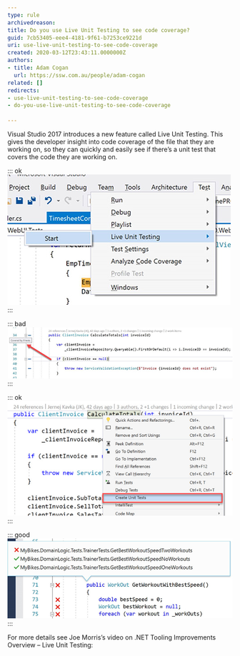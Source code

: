 ```yaml
---
type: rule
archivedreason: 
title: Do you use Live Unit Testing to see code coverage?
guid: 7cb53405-eee4-4181-9f61-b7253ce9221d
uri: use-live-unit-testing-to-see-code-coverage
created: 2020-03-12T23:43:11.0000000Z
authors:
- title: Adam Cogan
  url: https://ssw.com.au/people/adam-cogan
related: []
redirects:
- use-live-unit-testing-to-see-code-coverage
- do-you-use-live-unit-testing-to-see-code-coverage

---
```


Visual Studio 2017 introduces a new feature called Live Unit Testing. This gives the developer insight into code coverage of the file that they are working on, so they can quickly and easily see if there’s a unit test that covers the code they are working on.

<!--endintro-->


::: ok  
![Figure: Enable it by selecting Test | Live Unit Testing | Start](lut-codecoverage1.jpg)  
:::


::: bad  
![Figure: Bad Example – This method isn't covered by any unit tests, so the developer should consider writing a unit test for it](lut-codecoverage2.jpg)  
:::


::: ok  
![Figure: The developer can right click and create a test immediately](lut-codecoverage3.jpg)  
:::


::: good  
![Figure: Good Example – Developer can see that the code is covered by 2 passing tests and one failing test](lut-codecoverage4.jpg)  
:::

For more details see Joe Morris’s video on .NET Tooling Improvements Overview – Live Unit Testing:
